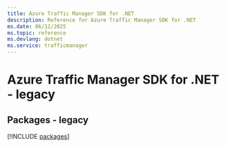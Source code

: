 ```yaml
---
title: Azure Traffic Manager SDK for .NET
description: Reference for Azure Traffic Manager SDK for .NET
ms.date: 06/12/2025
ms.topic: reference
ms.devlang: dotnet
ms.service: trafficmanager
---
```

# Azure Traffic Manager SDK for .NET - legacy
## Packages - legacy
[!INCLUDE [packages](traffic-manager-index.md)]